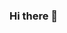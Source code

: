 ### Hi there 👋

<!--
**scidroid/scidroid** is a ✨ _special_ ✨ repository because its `README.md` (this file) appears on your GitHub profile.

#### Here are some ideas to get you started:

##### 🔭 I’m currently working on Carlos el botsito, Is a secret.
##### 🌱 I’m currently learning Python and JavaScript
##### 👯 I’m looking to collaborate on Crafy.co, Freddy HIRE ME!
##### 💬 Ask me about ANYTHING  
##### 😄 Pronouns: He
##### ⚡ Fun fact: My second name is Nikola
